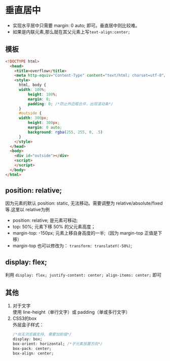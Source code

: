 # 垂直居中
- 实现水平居中只需要 margin: 0 auto; 即可。垂直居中则比较难。  
- 如果是内联元素,那么就在其父元素上写`text-align:center;`

## 模板
```html
<!DOCTYPE html>
  <head>
    <title>overflow</title>
    <meta http-equiv="Content-Type" content="text/html; charset=utf-8"/>
	<style>
	  html, body {
      width: 100%;
		  height: 100%;
		  margin: 0;
		  padding: 0; /*防止外边框合并，出现滚动条*/
	  }
	  #outside {
      width: 300px;
		  height: 300px;
		  margin: 0 auto;
		  background: rgba(255, 255, 0, .5)
	  }
	</style>
  </head>
  <body>
    <div id="outside"></div>
    <script>
    </script>
  </body>
</html>
```

## position: relative;  
因为元素的默认 position: static, 无法移动。需要调整为 relative/absolute/fixed等.这里以 relative为例
- position: relative; 是元素可移动;
- top: 50%; 元素下移 50% 的父元素高度；
- margin-top: -150px; 元素上移自身高度的一半;（因为 margin-top 正值是下移）
- margin-top 也可以修改为： `transform: translateY(-50%)`;

## display: flex;  
利用 `display: flex; justify-content: center; align-items: center;` 即可

## 其他  
1. 对于文字  
   使用 line-height（单行文字）或 padding（单或多行文字）
2. CSS3的box  
   外层盒子样式：
	  ```css
    /*尚无浏览器支持, 需要加前缀*/
    display: box;
    box-orient: horizontal; /*子元素放置方向*/
    box-pack: center;
    box-align: center;
    ```
   